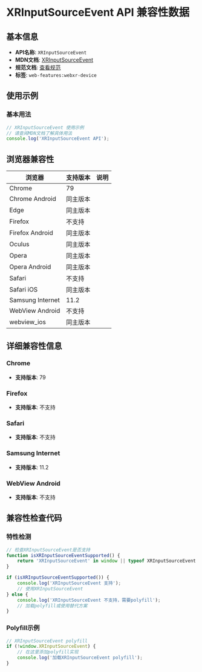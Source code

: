 # XRInputSourceEvent API 兼容性数据

## 基本信息

- **API名称**: `XRInputSourceEvent`
- **MDN文档**: [XRInputSourceEvent](https://developer.mozilla.org/docs/Web/API/XRInputSourceEvent)
- **规范文档**: [查看规范](https://immersive-web.github.io/webxr/#xrinputsourceevent-interface)
- **标签**: `web-features:webxr-device`

## 使用示例

### 基本用法

```javascript
// XRInputSourceEvent 使用示例
// 请查阅MDN文档了解具体用法
console.log('XRInputSourceEvent API');
```

## 浏览器兼容性

| 浏览器 | 支持版本 | 说明 |
|--------|----------|------|
| Chrome | 79 |  |
| Chrome Android | 同主版本 |  |
| Edge | 同主版本 |  |
| Firefox | 不支持 |  |
| Firefox Android | 同主版本 |  |
| Oculus | 同主版本 |  |
| Opera | 同主版本 |  |
| Opera Android | 同主版本 |  |
| Safari | 不支持 |  |
| Safari iOS | 同主版本 |  |
| Samsung Internet | 11.2 |  |
| WebView Android | 不支持 |  |
| webview_ios | 同主版本 |  |

## 详细兼容性信息

### Chrome

- **支持版本**: 79

### Firefox

- **支持版本**: 不支持

### Safari

- **支持版本**: 不支持

### Samsung Internet

- **支持版本**: 11.2

### WebView Android

- **支持版本**: 不支持

## 兼容性检查代码

### 特性检测

```javascript
// 检查XRInputSourceEvent是否支持
function isXRInputSourceEventSupported() {
    return 'XRInputSourceEvent' in window || typeof XRInputSourceEvent !== 'undefined';
}

if (isXRInputSourceEventSupported()) {
    console.log('XRInputSourceEvent 支持');
    // 使用XRInputSourceEvent
} else {
    console.log('XRInputSourceEvent 不支持，需要polyfill');
    // 加载polyfill或使用替代方案
}
```

### Polyfill示例

```javascript
// XRInputSourceEvent polyfill
if (!window.XRInputSourceEvent) {
    // 在这里添加polyfill实现
    console.log('加载XRInputSourceEvent polyfill');
}
```

